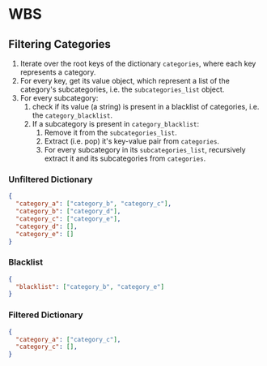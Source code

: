 # WBS

## Filtering Categories

1. Iterate over the root keys of the dictionary `categories`, where each key represents a category.
2. For every key, get its value object, which represent a list of the category's subcategories, i.e. the `subcategories_list` object.
3. For every subcategory:
   1. check if its value (a string) is present in a blacklist of categories, i.e. the `category_blacklist`.
   2. If a subcategory is present in `category_blacklist`:
      1. Remove it from the `subcategories_list`.
      2. Extract (i.e. pop) it's key-value pair from `categories`.
      3. For every subcategory in its `subcategories_list`, recursively extract it and its subcategories from `categories`.

### Unfiltered Dictionary

```json
{
  "category_a": ["category_b", "category_c"],
  "category_b": ["category_d"],
  "category_c": ["category_e"],
  "category_d": [],
  "category_e": []
}
```

### Blacklist

```json
{
  "blacklist": ["category_b", "category_e"]
}
```

### Filtered Dictionary

```json
{
  "category_a": ["category_c"],
  "category_c": [],
}
```
